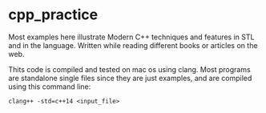 # cpp_practice

Most examples here illustrate Modern C++ techniques and features in STL and in the language.
Written while reading different books or articles on the web. 

Thits code is compiled and tested on mac os using clang.
Most programs are standalone single files since they are just examples, and are compiled using this command line: 

    clang++ -std=c++14 <input_file> 
